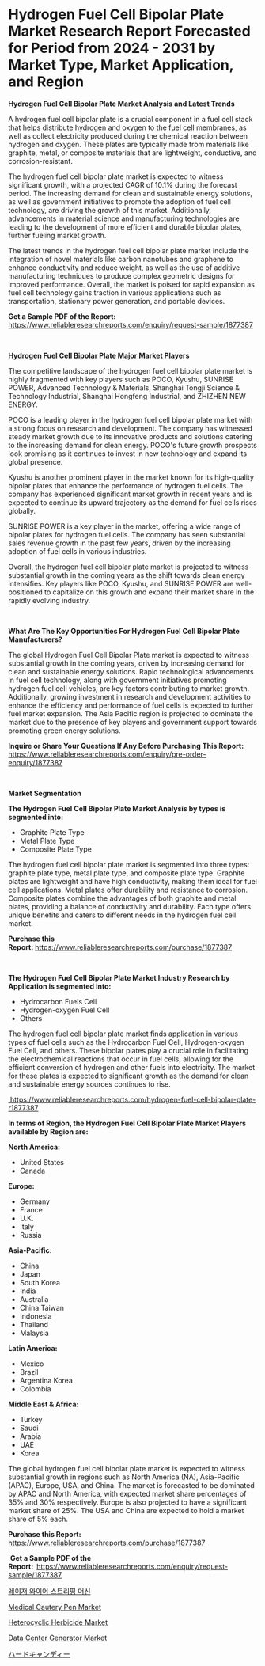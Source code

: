 <p><h1>Hydrogen Fuel Cell Bipolar Plate Market Research Report Forecasted for Period from 2024 -  2031 by Market Type, Market Application, and Region</h1></p><p><strong>Hydrogen Fuel Cell Bipolar Plate Market Analysis and Latest Trends</strong></p>
<p><p>A hydrogen fuel cell bipolar plate is a crucial component in a fuel cell stack that helps distribute hydrogen and oxygen to the fuel cell membranes, as well as collect electricity produced during the chemical reaction between hydrogen and oxygen. These plates are typically made from materials like graphite, metal, or composite materials that are lightweight, conductive, and corrosion-resistant.</p><p>The hydrogen fuel cell bipolar plate market is expected to witness significant growth, with a projected CAGR of 10.1% during the forecast period. The increasing demand for clean and sustainable energy solutions, as well as government initiatives to promote the adoption of fuel cell technology, are driving the growth of this market. Additionally, advancements in material science and manufacturing technologies are leading to the development of more efficient and durable bipolar plates, further fueling market growth.</p><p>The latest trends in the hydrogen fuel cell bipolar plate market include the integration of novel materials like carbon nanotubes and graphene to enhance conductivity and reduce weight, as well as the use of additive manufacturing techniques to produce complex geometric designs for improved performance. Overall, the market is poised for rapid expansion as fuel cell technology gains traction in various applications such as transportation, stationary power generation, and portable devices.</p></p>
<p><strong>Get a Sample PDF of the Report:&nbsp;</strong> <a href="https://www.reliableresearchreports.com/enquiry/request-sample/1877387">https://www.reliableresearchreports.com/enquiry/request-sample/1877387</a></p>
<p>&nbsp;</p>
<p><strong>Hydrogen Fuel Cell Bipolar Plate Major Market Players</strong></p>
<p><p>The competitive landscape of the hydrogen fuel cell bipolar plate market is highly fragmented with key players such as POCO, Kyushu, SUNRISE POWER, Advanced Technology & Materials, Shanghai Tongji Science & Technology Industrial, Shanghai Hongfeng Industrial, and ZHIZHEN NEW ENERGY.</p><p>POCO is a leading player in the hydrogen fuel cell bipolar plate market with a strong focus on research and development. The company has witnessed steady market growth due to its innovative products and solutions catering to the increasing demand for clean energy. POCO's future growth prospects look promising as it continues to invest in new technology and expand its global presence.</p><p>Kyushu is another prominent player in the market known for its high-quality bipolar plates that enhance the performance of hydrogen fuel cells. The company has experienced significant market growth in recent years and is expected to continue its upward trajectory as the demand for fuel cells rises globally.</p><p>SUNRISE POWER is a key player in the market, offering a wide range of bipolar plates for hydrogen fuel cells. The company has seen substantial sales revenue growth in the past few years, driven by the increasing adoption of fuel cells in various industries.</p><p>Overall, the hydrogen fuel cell bipolar plate market is projected to witness substantial growth in the coming years as the shift towards clean energy intensifies. Key players like POCO, Kyushu, and SUNRISE POWER are well-positioned to capitalize on this growth and expand their market share in the rapidly evolving industry.</p></p>
<p>&nbsp;</p>
<p><strong>What Are The Key Opportunities For Hydrogen Fuel Cell Bipolar Plate Manufacturers?</strong></p>
<p><p>The global Hydrogen Fuel Cell Bipolar Plate market is expected to witness substantial growth in the coming years, driven by increasing demand for clean and sustainable energy solutions. Rapid technological advancements in fuel cell technology, along with government initiatives promoting hydrogen fuel cell vehicles, are key factors contributing to market growth. Additionally, growing investment in research and development activities to enhance the efficiency and performance of fuel cells is expected to further fuel market expansion. The Asia Pacific region is projected to dominate the market due to the presence of key players and government support towards promoting green energy solutions.</p></p>
<p><strong>Inquire or Share Your Questions If Any Before Purchasing This Report:</strong> <a href="https://www.reliableresearchreports.com/enquiry/pre-order-enquiry/1877387">https://www.reliableresearchreports.com/enquiry/pre-order-enquiry/1877387</a></p>
<p>&nbsp;</p>
<p><strong>Market Segmentation</strong></p>
<p><strong>The Hydrogen Fuel Cell Bipolar Plate Market Analysis by types is segmented into:</strong></p>
<p><ul><li>Graphite Plate Type</li><li>Metal Plate Type</li><li>Composite Plate Type</li></ul></p>
<p><p>The hydrogen fuel cell bipolar plate market is segmented into three types: graphite plate type, metal plate type, and composite plate type. Graphite plates are lightweight and have high conductivity, making them ideal for fuel cell applications. Metal plates offer durability and resistance to corrosion. Composite plates combine the advantages of both graphite and metal plates, providing a balance of conductivity and durability. Each type offers unique benefits and caters to different needs in the hydrogen fuel cell market.</p></p>
<p><strong>Purchase this Report:&nbsp;</strong><a href="https://www.reliableresearchreports.com/purchase/1877387">https://www.reliableresearchreports.com/purchase/1877387</a></p>
<p>&nbsp;</p>
<p><strong>The Hydrogen Fuel Cell Bipolar Plate Market Industry Research by Application is segmented into:</strong></p>
<p><ul><li>Hydrocarbon Fuels Cell</li><li>Hydrogen-oxygen Fuel Cell</li><li>Others</li></ul></p>
<p><p>The hydrogen fuel cell bipolar plate market finds application in various types of fuel cells such as the Hydrocarbon Fuel Cell, Hydrogen-oxygen Fuel Cell, and others. These bipolar plates play a crucial role in facilitating the electrochemical reactions that occur in fuel cells, allowing for the efficient conversion of hydrogen and other fuels into electricity. The market for these plates is expected to significant growth as the demand for clean and sustainable energy sources continues to rise.</p></p>
<p><a href="https://www.reliableresearchreports.com/hydrogen-fuel-cell-bipolar-plate-r1877387">&nbsp;https://www.reliableresearchreports.com/hydrogen-fuel-cell-bipolar-plate-r1877387</a></p>
<p><strong>In terms of Region, the Hydrogen Fuel Cell Bipolar Plate Market Players available by Region are:</strong></p>
<p>
    <p> <strong> North America: </strong>
        <ul>
            <li>United States</li>
            <li>Canada</li>
        </ul>
        </p> 
    <p> <strong> Europe: </strong>
        <ul>
            <li>Germany</li>
            <li>France</li>
            <li>U.K.</li>
            <li>Italy</li>
            <li>Russia</li>
        </ul>
        </p> 
    <p> <strong> Asia-Pacific: </strong>
        <ul>
            <li>China</li>
            <li>Japan</li>
            <li>South Korea</li>
            <li>India</li>
            <li>Australia</li>
            <li>China Taiwan</li>
            <li>Indonesia</li>
            <li>Thailand</li>
            <li>Malaysia</li>
        </ul>
        </p> 
    <p> <strong> Latin America: </strong>
        <ul>
            <li>Mexico</li>
            <li>Brazil</li>
            <li>Argentina Korea</li>
            <li>Colombia</li>
        </ul>
        </p> 
    <p> <strong> Middle East & Africa: </strong>
        <ul>
            <li>Turkey</li>
            <li>Saudi</li>
            <li>Arabia</li>
            <li>UAE</li>
            <li>Korea</li>
        </ul>
    </p>
    </p>
<p><p>The global hydrogen fuel cell bipolar plate market is expected to witness substantial growth in regions such as North America (NA), Asia-Pacific (APAC), Europe, USA, and China. The market is forecasted to be dominated by APAC and North America, with expected market share percentages of 35% and 30% respectively. Europe is also projected to have a significant market share of 25%. The USA and China are expected to hold a market share of 5% each.</p></p>
<p><strong>Purchase this Report: </strong><a href="https://www.reliableresearchreports.com/purchase/1877387">https://www.reliableresearchreports.com/purchase/1877387</a></p>
<p>&nbsp;<strong>Get a Sample PDF of the Report:&nbsp;&nbsp;</strong><a href="https://www.reliableresearchreports.com/enquiry/request-sample/1877387">https://www.reliableresearchreports.com/enquiry/request-sample/1877387</a></p>
<p><strong></strong></p>
<p><p><a href="https://github.com/TimmyMann6767/Market-Research-Report-List-1/blob/main/223995840230.md">레이저 와이어 스트리핑 머신</a></p><p><a href="https://issuu.com/reportprime-2/docs/medical-cautery-pen-market-size-2030.pptx">Medical Cautery Pen Market</a></p><p><a href="https://funky-papaya-cf4.notion.site/Heterocyclic-Herbicide-Market-Furnishes-Information-on-Market-Share-Market-Trends-and-Market-Growt-eb5c8ab4396a431187085003a53954dc">Heterocyclic Herbicide Market</a></p><p><a href="https://view.publitas.com/reportprime-1/data-center-generator-market-the-key-to-successful-business-strategy-forecast-till-2031/">Data Center Generator Market</a></p><p><a href="https://github.com/AriMuller2009/Market-Research-Report-List-1/blob/main/217876043752.md">ハードキャンディー</a></p></p>